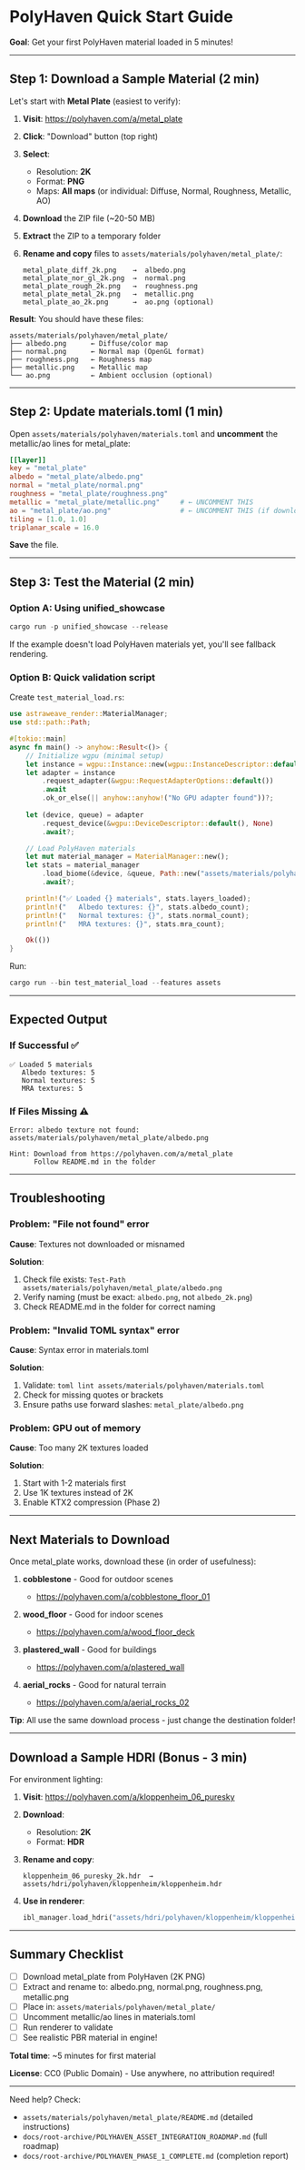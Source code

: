 # PolyHaven Quick Start Guide

**Goal**: Get your first PolyHaven material loaded in 5 minutes!

---

## Step 1: Download a Sample Material (2 min)

Let's start with **Metal Plate** (easiest to verify):

1. **Visit**: https://polyhaven.com/a/metal_plate

2. **Click**: "Download" button (top right)

3. **Select**:
   - Resolution: **2K**
   - Format: **PNG**
   - Maps: **All maps** (or individual: Diffuse, Normal, Roughness, Metallic, AO)

4. **Download** the ZIP file (~20-50 MB)

5. **Extract** the ZIP to a temporary folder

6. **Rename and copy** files to `assets/materials/polyhaven/metal_plate/`:

   ```
   metal_plate_diff_2k.png    →  albedo.png
   metal_plate_nor_gl_2k.png  →  normal.png
   metal_plate_rough_2k.png   →  roughness.png
   metal_plate_metal_2k.png   →  metallic.png
   metal_plate_ao_2k.png      →  ao.png (optional)
   ```

**Result**: You should have these files:
```
assets/materials/polyhaven/metal_plate/
├── albedo.png      ← Diffuse/color map
├── normal.png      ← Normal map (OpenGL format)
├── roughness.png   ← Roughness map
├── metallic.png    ← Metallic map
└── ao.png          ← Ambient occlusion (optional)
```

---

## Step 2: Update materials.toml (1 min)

Open `assets/materials/polyhaven/materials.toml` and **uncomment** the metallic/ao lines for metal_plate:

```toml
[[layer]]
key = "metal_plate"
albedo = "metal_plate/albedo.png"
normal = "metal_plate/normal.png"
roughness = "metal_plate/roughness.png"
metallic = "metal_plate/metallic.png"     # ← UNCOMMENT THIS
ao = "metal_plate/ao.png"                 # ← UNCOMMENT THIS (if downloaded)
tiling = [1.0, 1.0]
triplanar_scale = 16.0
```

**Save** the file.

---

## Step 3: Test the Material (2 min)

### Option A: Using unified_showcase

```powershell
cargo run -p unified_showcase --release
```

If the example doesn't load PolyHaven materials yet, you'll see fallback rendering.

### Option B: Quick validation script

Create `test_material_load.rs`:

```rust
use astraweave_render::MaterialManager;
use std::path::Path;

#[tokio::main]
async fn main() -> anyhow::Result<()> {
    // Initialize wgpu (minimal setup)
    let instance = wgpu::Instance::new(wgpu::InstanceDescriptor::default());
    let adapter = instance
        .request_adapter(&wgpu::RequestAdapterOptions::default())
        .await
        .ok_or_else(|| anyhow::anyhow!("No GPU adapter found"))?;
    
    let (device, queue) = adapter
        .request_device(&wgpu::DeviceDescriptor::default(), None)
        .await?;

    // Load PolyHaven materials
    let mut material_manager = MaterialManager::new();
    let stats = material_manager
        .load_biome(&device, &queue, Path::new("assets/materials/polyhaven"))
        .await?;

    println!("✅ Loaded {} materials", stats.layers_loaded);
    println!("   Albedo textures: {}", stats.albedo_count);
    println!("   Normal textures: {}", stats.normal_count);
    println!("   MRA textures: {}", stats.mra_count);

    Ok(())
}
```

Run:
```powershell
cargo run --bin test_material_load --features assets
```

---

## Expected Output

### If Successful ✅

```
✅ Loaded 5 materials
   Albedo textures: 5
   Normal textures: 5
   MRA textures: 5
```

### If Files Missing ⚠️

```
Error: albedo texture not found: assets/materials/polyhaven/metal_plate/albedo.png

Hint: Download from https://polyhaven.com/a/metal_plate
      Follow README.md in the folder
```

---

## Troubleshooting

### Problem: "File not found" error

**Cause**: Textures not downloaded or misnamed

**Solution**:
1. Check file exists: `Test-Path assets/materials/polyhaven/metal_plate/albedo.png`
2. Verify naming (must be exact: `albedo.png`, not `albedo_2k.png`)
3. Check README.md in the folder for correct naming

### Problem: "Invalid TOML syntax" error

**Cause**: Syntax error in materials.toml

**Solution**:
1. Validate: `toml lint assets/materials/polyhaven/materials.toml`
2. Check for missing quotes or brackets
3. Ensure paths use forward slashes: `metal_plate/albedo.png`

### Problem: GPU out of memory

**Cause**: Too many 2K textures loaded

**Solution**:
1. Start with 1-2 materials first
2. Use 1K textures instead of 2K
3. Enable KTX2 compression (Phase 2)

---

## Next Materials to Download

Once metal_plate works, download these (in order of usefulness):

1. **cobblestone** - Good for outdoor scenes
   - https://polyhaven.com/a/cobblestone_floor_01
   
2. **wood_floor** - Good for indoor scenes
   - https://polyhaven.com/a/wood_floor_deck
   
3. **plastered_wall** - Good for buildings
   - https://polyhaven.com/a/plastered_wall
   
4. **aerial_rocks** - Good for natural terrain
   - https://polyhaven.com/a/aerial_rocks_02

**Tip**: All use the same download process - just change the destination folder!

---

## Download a Sample HDRI (Bonus - 3 min)

For environment lighting:

1. **Visit**: https://polyhaven.com/a/kloppenheim_06_puresky

2. **Download**:
   - Resolution: **2K**
   - Format: **HDR**

3. **Rename and copy**:
   ```
   kloppenheim_06_puresky_2k.hdr  →  assets/hdri/polyhaven/kloppenheim/kloppenheim.hdr
   ```

4. **Use in renderer**:
   ```rust
   ibl_manager.load_hdri("assets/hdri/polyhaven/kloppenheim/kloppenheim.hdr")?;
   ```

---

## Summary Checklist

- [ ] Download metal_plate from PolyHaven (2K PNG)
- [ ] Extract and rename to: albedo.png, normal.png, roughness.png, metallic.png
- [ ] Place in: `assets/materials/polyhaven/metal_plate/`
- [ ] Uncomment metallic/ao lines in materials.toml
- [ ] Run renderer to validate
- [ ] See realistic PBR material in engine!

**Total time**: ~5 minutes for first material

**License**: CC0 (Public Domain) - Use anywhere, no attribution required!

---

Need help? Check:
- `assets/materials/polyhaven/metal_plate/README.md` (detailed instructions)
- `docs/root-archive/POLYHAVEN_ASSET_INTEGRATION_ROADMAP.md` (full roadmap)
- `docs/root-archive/POLYHAVEN_PHASE_1_COMPLETE.md` (completion report)
